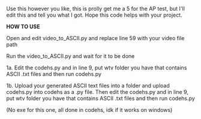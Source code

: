 Use this however you like, this is prolly get me a 5 for the AP test, but I'll edit this and tell you what I got. Hope this code helps with your project.

**HOW TO USE**

Open and edit video_to_ASCII.py and replace line 59 with your video file path

Run the video_to_ASCII.py and wait for it to be done

1a. Edit the codehs.py and in line 9, put wtv folder you have that contains ASCII .txt files and then run codehs.py

1b. Upload your generated ASCII text files into a folder and upload codehs.py into codehs as a .py file. Then edit the codehs.py and in line 9, put wtv folder you have that contains ASCII .txt files and then run codehs.py

(No exe for this one, all done in codehs, idk if it works on windows)

